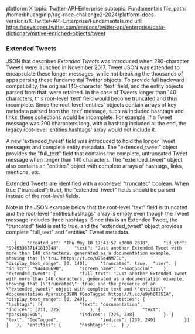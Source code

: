 platform: X
topic: Twitter-API-Enterprise
subtopic: Fundamentals
file_path: /home/bhuang/nlp/rag-race-challenge2-2024/platform-docs-versions/X_Twitter-API-Enterprise/Fundamentals.md
url: https://developer.twitter.com/en/docs/twitter-api/enterprise/data-dictionary/native-enriched-objects/tweet


### Extended Tweets

JSON that describes _Extended Tweets_ was introduced when 280-character Tweets were launched in November 2017. Tweet JSON was extended to encapsulate these longer messages, while not breaking the thousands of apps parsing these fundamental Twitter objects. To provide full backward compatibility, the original 140-character 'text' field, and the entity objects parsed from that, were retained. In the case of Tweets longer than 140 characters, this root-level 'text' field would become truncated and thus incomplete. Since the root-level 'entities' objects contain arrays of key metadata parsed from the 'text' message, such as included hashtags and links, these collections would be incomplete. For example, if a Tweet message was 200 characters long, with a hashtag included at the end, the legacy root-level 'entities.hashtags' array would not include it. 

A new 'extended\_tweet' field was introduced to hold the longer Tweet messages and complete entity metadata. The "extended\_tweet" object provides the "full\_text" field that contains the complete, untruncated Tweet message when longer than 140 characters. The "extended\_tweet" object also contains an "entities" object with complete arrays of hashtags, links, mentions, etc.

Extended Tweets are identified with a root-level "truncated" boolean. When true ("truncated": true), the "extended\_tweet" fields should be parsed instead of the root-level fields.

Note in the JSON example below that the root-level "text" field is truncated and the root-level "entities.hashtags" array is empty even though the Tweet message includes three hashtags. Since this is an Extended Tweet, the "truncated" field is set to true, and the "extended\_tweet" object provides complete "full\_text" and "entities" Tweet metadata.  
  

      `{ 	"created_at": "Thu May 10 17:41:57 +0000 2018", 	"id_str": "994633657141813248", 	"text": "Just another Extended Tweet with more than 140 characters, generated as a documentation example, showing that [\"tru… https://t.co/U7Se4NM7Eu", 	"display_text_range": [0, 140], 	"truncated": true, 	"user": { 		"id_str": "944480690", 		"screen_name": "FloodSocial" 	}, 	"extended_tweet": { 		"full_text": "Just another Extended Tweet with more than 140 characters, generated as a documentation example, showing that [\"truncated\": true] and the presence of an \"extended_tweet\" object with complete text and \"entities\" #documentation #parsingJSON #GeoTagged https://t.co/e9yhQTJSIA", 		"display_text_range": [0, 249], 		"entities": { 			"hashtags": [{ 				"text": "documentation", 				"indices": [211, 225] 			}, { 				"text": "parsingJSON", 				"indices": [226, 238] 			}, { 				"text": "GeoTagged", 				"indices": [239, 249] 			}] 		}  	}, 	"entities": { 		"hashtags": [] 	} }`